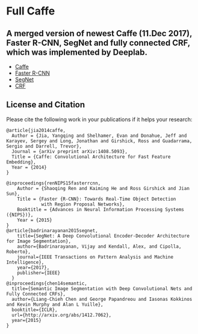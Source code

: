 # Full Caffe

## A merged version of newest Caffe (11.Dec 2017), Faster R-CNN, SegNet and fully connected CRF, which was implemented by Deeplab.

 - [Caffe](https://github.com/BVLC/caffe) 
- [Faster R-CNN](https://github.com/rbgirshick/py-faster-rcnn) 
- [SegNet](https://github.com/alexgkendall/caffe-segnet)
- [CRF](https://bitbucket.org/deeplab/deeplab-public/)


## License and Citation

Please cite the following work in your publications if it helps your research:

    @article{jia2014caffe,
      Author = {Jia, Yangqing and Shelhamer, Evan and Donahue, Jeff and Karayev, Sergey and Long, Jonathan and Girshick, Ross and Guadarrama, Sergio and Darrell, Trevor},
      Journal = {arXiv preprint arXiv:1408.5093},
      Title = {Caffe: Convolutional Architecture for Fast Feature Embedding},
      Year = {2014}
    }

    @inproceedings{renNIPS15fasterrcnn,
        Author = {Shaoqing Ren and Kaiming He and Ross Girshick and Jian Sun},
        Title = {Faster {R-CNN}: Towards Real-Time Object Detection
                 with Region Proposal Networks},
        Booktitle = {Advances in Neural Information Processing Systems ({NIPS})},
        Year = {2015}
    }
    @article{badrinarayanan2015segnet,
        title={SegNet: A Deep Convolutional Encoder-Decoder Architecture for Image Segmentation},
        author={Badrinarayanan, Vijay and Kendall, Alex, and Cipolla, Roberto},
        journal={IEEE Transactions on Pattern Analysis and Machine Intelligence},
        year={2017},
        publisher={IEEE}
      }
	@inproceedings{chen14semantic,
	  title={Semantic Image Segmentation with Deep Convolutional Nets and Fully Connected CRFs},
	  author={Liang-Chieh Chen and George Papandreou and Iasonas Kokkinos and Kevin Murphy and Alan L Yuille},
	  booktitle={ICLR},
	  url={http://arxiv.org/abs/1412.7062},
	  year={2015}
	}
